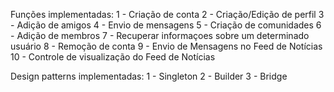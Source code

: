 Funções implementadas:
1 - Criação de conta
2 - Criação/Edição de perfil
3 - Adição de amigos
4 - Envio de mensagens
5 - Criação de comunidades
6 - Adição de membros
7 - Recuperar informaçoes sobre um determinado usuário
8 - Remoção de conta
9 - Envio de Mensagens no Feed de Notícias
10 - Controle de visualização do Feed de Notícias

Design patterns implementadas:
1 - Singleton
2 - Builder
3 - Bridge
